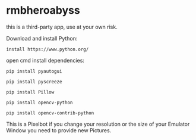 # rmbheroabyss

this is a third-party app, use at your own risk.

Download and install Python:

	install https://www.python.org/
 
open cmd install dependencies:

	pip install pyautogui 
 
	pip install pyscreeze
 
	pip install Pillow
 
	pip install opencv-python
 
	pip install opencv-contrib-python
 

This is a Pixelbot if you change your resolution or the size of your Emulator Window you need to provide new Pictures. 
